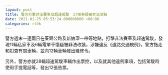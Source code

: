 ```yaml
---
layout: post
title: 警方打擊非法賽車及超速駕駛　17架車疑被非法改裝
date: 2021-01-25 05:53:24.000000000 +08:00
categories: rthk
---
```


警方週末一連兩日在荃錦公路及新娘潭一帶等地點，打擊非法賽車及超速駕駛，發現11輛私家車及6輛電單車懷疑被非法改裝，涉嫌違反《道路交通規例》，警方拖走和扣查有關車輛，並向12輛車輛發出維修令。

另外，警方亦就28輛超速駕駛車輛作出票控，以及就其他違例事項，包括駕駛時使用手提電話等，發出12張告票。
